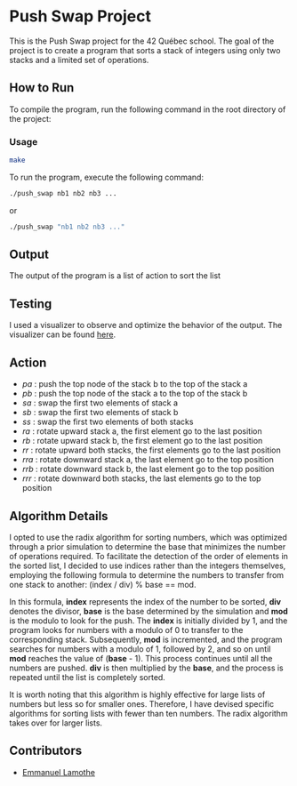 # Push Swap Project

This is the Push Swap project for the 42 Québec school. The goal of the project is to create a program that sorts a stack of integers using only two stacks and a limited set of operations.

## How to Run

To compile the program, run the following command in the root directory of the project:

### Usage
```bash
make
```
To run the program, execute the following command:

```bash
./push_swap nb1 nb2 nb3 ...
```
or
```bash
./push_swap "nb1 nb2 nb3 ..." 
```

## Output

The output of the program is a list of action to sort the list

## Testing
I used a visualizer to observe and optimize the behavior of the output. The visualizer can be found [here](https://github.com/o-reo/push_swap_visualizer).

## Action
- _pa_	: push the top node of the stack b to the top of the stack a
- _pb_	: push the top node of the stack a to the top of the stack b
- _sa_	: swap the first two elements of stack a
- _sb_	: swap the first two elements of stack b
- _ss_	: swap the first two elements of both stacks
- _ra_	: rotate upward stack a, the first element go to the last position
- _rb_	: rotate upward stack b, the first element go to the last position
- _rr_  : rotate upward both stacks, the first elements go to the last position
- _rra_	: rotate downward stack a, the last element go to the top position
- _rrb_	: rotate downward stack b, the last element go to the top position
- _rrr_	: rotate downward both stacks, the last elements go to the top position


## Algorithm Details

I opted to use the radix algorithm for sorting numbers, which was optimized through a prior simulation to determine the base that minimizes the number of operations required. To facilitate the detection of the order of elements in the sorted list, I decided to use indices rather than the integers themselves, employing the following formula to determine the numbers to transfer from one stack to another: (index / div) % base == mod.

In this formula, **index** represents the index of the number to be sorted, **div** denotes the divisor, **base** is the base determined by the simulation and **mod** is the modulo to look for the push. The **index** is initially divided by 1, and the program looks for numbers with a modulo of 0 to transfer to the corresponding stack. Subsequently, **mod** is incremented, and the program searches for numbers with a modulo of 1, followed by 2, and so on until **mod** reaches the value of (**base** - 1). This process continues until all the numbers are pushed. **div** is then multiplied by the **base**, and the process is repeated until the list is completely sorted.

It is worth noting that this algorithm is highly effective for large lists of numbers but less so for smaller ones. Therefore, I have devised specific algorithms for sorting lists with fewer than ten numbers. The radix algorithm takes over for larger lists.

## Contributors

- [Emmanuel Lamothe](https://github.com/TwindZ)
